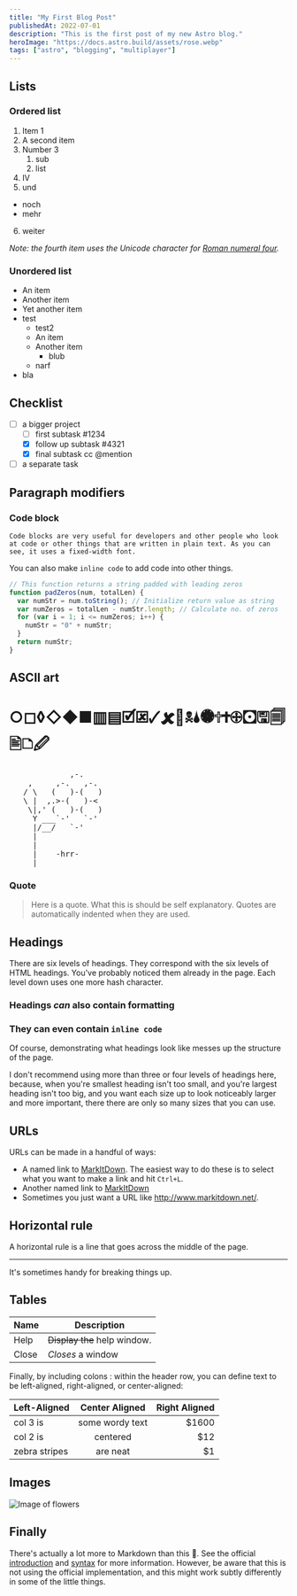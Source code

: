 ```yaml
---
title: "My First Blog Post"
publishedAt: 2022-07-01
description: "This is the first post of my new Astro blog."
heroImage: "https://docs.astro.build/assets/rose.webp"
tags: ["astro", "blogging", "multiplayer"]
---
```


## Lists

### Ordered list

1. Item 1
2. A second item
3. Number 3
   1. sub
   2. list
4. Ⅳ
5. und

- noch
- mehr

6. weiter

_Note: the fourth item uses the Unicode character for [Roman numeral four][2]._

### Unordered list

- An item
- Another item
- Yet another item
- test
  - test2
  - An item
  - Another item
    - blub
  - narf
- bla

## Checklist

- [ ] a bigger project
  - [ ] first subtask #1234
  - [x] follow up subtask #4321
  - [x] final subtask cc @mention
- [ ] a separate task

## Paragraph modifiers

### Code block

    Code blocks are very useful for developers and other people who look at code or other things that are written in plain text. As you can see, it uses a fixed-width font.

You can also make `inline code` to add code into other things.

```javascript
// This function returns a string padded with leading zeros
function padZeros(num, totalLen) {
  var numStr = num.toString(); // Initialize return value as string
  var numZeros = totalLen - numStr.length; // Calculate no. of zeros
  for (var i = 1; i <= numZeros; i++) {
    numStr = "0" + numStr;
  }
  return numStr;
}
```

## ASCII art

# ○◻◊◇◆■▥▤🗹🗷🗸🗶🖕🕱🌢🏶🕆🕇🕀🖸🖫🗐🖹🗅🖉

<pre>
             ,-. 
    ,     ,-.   ,-. 
   / \   (   )-(   ) 
   \ |  ,.>-(   )-< 
    \|,' (   )-(   ) 
     Y ___`-'   `-' 
     |/__/   `-' 
     | 
     | 
     |    -hrr- 
  ___|_____________ 
</pre>

### Quote

> Here is a quote. What this is should be self explanatory. Quotes are automatically indented when they are used.

## Headings

There are six levels of headings. They correspond with the six levels of HTML headings. You've probably noticed them already in the page. Each level down uses one more hash character.

### Headings _can_ also contain **formatting**

### They can even contain `inline code`

Of course, demonstrating what headings look like messes up the structure of the page.

I don't recommend using more than three or four levels of headings here, because, when you're smallest heading isn't too small, and you're largest heading isn't too big, and you want each size up to look noticeably larger and more important, there there are only so many sizes that you can use.

## URLs

URLs can be made in a handful of ways:

- A named link to [MarkItDown][3]. The easiest way to do these is to select what you want to make a link and hit `Ctrl+L`.
- Another named link to [MarkItDown](http://www.markitdown.net/)
- Sometimes you just want a URL like <http://www.markitdown.net/>.

## Horizontal rule

A horizontal rule is a line that goes across the middle of the page.

---

It's sometimes handy for breaking things up.

## Tables

| Name  | Description                  |
| ----- | ---------------------------- |
| Help  | ~~Display the~~ help window. |
| Close | _Closes_ a window            |

Finally, by including colons : within the header row, you can define text to be left-aligned, right-aligned, or center-aligned:

| Left-Aligned  | Center Aligned  | Right Aligned |
| :------------ | :-------------: | ------------: |
| col 3 is      | some wordy text |         $1600 |
| col 2 is      |    centered     |           $12 |
| zebra stripes |    are neat     |            $1 |

## Images

![Image of flowers](https://c1.staticflickr.com/1/675/22381378833_c35b2fdd75_n.jpg)

## Finally

There's actually a lot more to Markdown than this :camel:. See the official [introduction][4] and [syntax][5] for more information. However, be aware that this is not using the official implementation, and this might work subtly differently in some of the little things.

[1]: http://daringfireball.net/projects/markdown/
[2]: http://www.fileformat.info/info/unicode/char/2163/index.htm
[3]: http://www.markitdown.net/
[4]: http://daringfireball.net/projects/markdown/basics
[5]: http://daringfireball.net/projects/markdown/syntax
